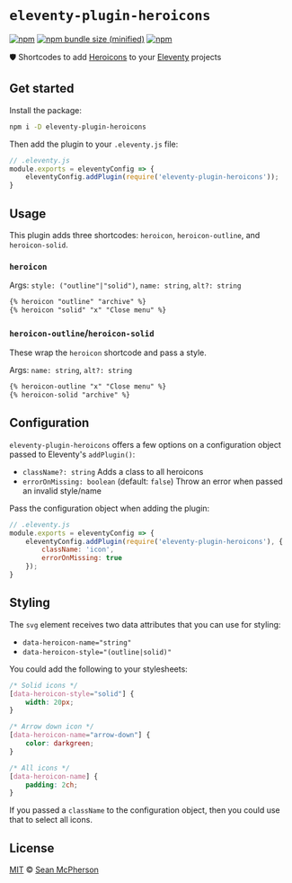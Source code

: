 # `eleventy-plugin-heroicons`

[![npm](https://img.shields.io/npm/v/eleventy-plugin-heroicons.svg)](https://npmjs.com/package/eleventy-plugin-heroicons) [![npm bundle size (minified)](https://img.shields.io/bundlephobia/min/eleventy-plugin-heroicons.svg)](https://npmjs.com/package/eleventy-plugin-heroicons) [![npm](https://img.shields.io/npm/dt/eleventy-plugin-heroicons.svg)](https://npmjs.com/package/eleventy-plugin-heroicons)

🛡 Shortcodes to add [Heroicons](https://heroicons.com/) to your [Eleventy](https://11ty.dev) projects

## Get started

Install the package:

```sh
npm i -D eleventy-plugin-heroicons
```

Then add the plugin to your `.eleventy.js` file:

```js
// .eleventy.js
module.exports = eleventyConfig => {
    eleventyConfig.addPlugin(require('eleventy-plugin-heroicons'));
}
```

## Usage

This plugin adds three shortcodes: `heroicon`, `heroicon-outline`, and `heroicon-solid`.

### `heroicon`

Args: `style: ("outline"|"solid")`, `name: string`, `alt?: string`

```md
{% heroicon "outline" "archive" %}
{% heroicon "solid" "x" "Close menu" %}
```

### `heroicon-outline`/`heroicon-solid`

These wrap the `heroicon` shortcode and pass a style.

Args: `name: string`, `alt?: string`

```md
{% heroicon-outline "x" "Close menu" %}
{% heroicon-solid "archive" %}
```

## Configuration

`eleventy-plugin-heroicons` offers a few options on a configuration object passed to Eleventy's `addPlugin()`:

- `className?: string` Adds a class to all heroicons
- `errorOnMissing: boolean` (default: `false`) Throw an error when passed an invalid style/name

Pass the configuration object when adding the plugin:

```js
// .eleventy.js
module.exports = eleventyConfig => {
    eleventyConfig.addPlugin(require('eleventy-plugin-heroicons'), {
        className: 'icon',
        errorOnMissing: true
    });
}
```

## Styling

The `svg` element receives two data attributes that you can use for styling:

- `data-heroicon-name="string"`
- `data-heroicon-style="(outline|solid)"`

You could add the following to your stylesheets:

```css
/* Solid icons */
[data-heroicon-style="solid"] {
    width: 20px;
}

/* Arrow down icon */
[data-heroicon-name="arrow-down"] {
    color: darkgreen;
}

/* All icons */
[data-heroicon-name] {
    padding: 2ch;
}
```

If you passed a `className` to the configuration object, then you could use that to select all icons.

## License

[MIT](./LICENSE) © [Sean McPherson](https://seanmcp.com)

